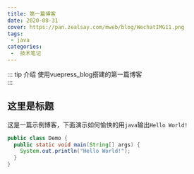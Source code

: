 ```yaml
---
title: 第一篇博客
date: 2020-08-31
cover: https://pan.zealsay.com/mweb/blog/WechatIMG11.png
tags:
 - java
categories:
 -  技术笔记
---
```


::: tip 介绍
使用vuepress_blog搭建的第一篇博客<br>
:::

<!-- more -->

## 这里是标题

这是一篇示例博客，下面演示如何愉快的用`java`输出`Hello World!`

```java
public class Demo {
  public static void main(String[] args) {
    System.out.println("Hello World!");
  }
} 

